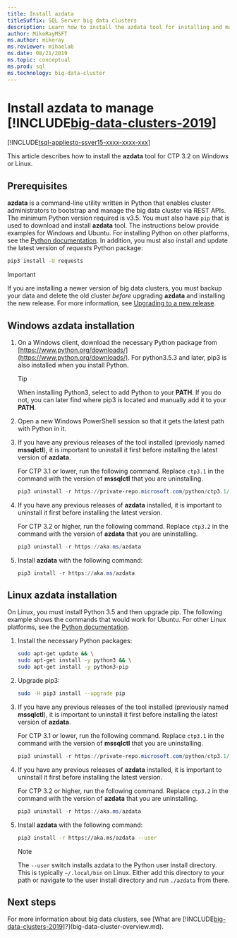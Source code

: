 ```yaml
---
title: Install azdata
titleSuffix: SQL Server big data clusters
description: Learn how to install the azdata tool for installing and managing [!INCLUDE[big-data-clusters-2019](../includes/ssbigdataclusters-ver15.md)] (preview).
author: MikeRayMSFT 
ms.author: mikeray
ms.reviewer: mihaelab
ms.date: 08/21/2019
ms.topic: conceptual
ms.prod: sql
ms.technology: big-data-cluster
---
```


# Install azdata to manage [!INCLUDE[big-data-clusters-2019](../includes/ssbigdataclusters-ss-nover.md)]

[!INCLUDE[tsql-appliesto-ssver15-xxxx-xxxx-xxx](../includes/tsql-appliesto-ssver15-xxxx-xxxx-xxx.md)]

This article describes how to install the **azdata** tool for CTP 3.2 on Windows or Linux.

## <a id="prerequisites"></a> Prerequisites

**azdata** is a command-line utility written in Python that enables cluster administrators to bootstrap and manage the big data cluster via REST APIs. The minimum Python version required is v3.5. You must also have `pip` that is used to download and install **azdata** tool. The instructions below provide examples for Windows and Ubuntu. For installing Python on other platforms, see the [Python documentation](https://wiki.python.org/moin/BeginnersGuide/Download).
In addition, you must also install and update the latest version of *requests* Python package:
```bash
pip3 install -U requests
```

> [!IMPORTANT]
> If you are installing a newer version of big data clusters, you must backup your data and delete the old cluster *before* upgrading **azdata** and installing the new release. For more information, see [Upgrading to a new release](deployment-upgrade.md).

## <a id="windows"></a> Windows azdata installation

1. On a Windows client, download the necessary Python package from [https://www.python.org/downloads/](https://www.python.org/downloads/). For python3.5.3 and later, pip3 is also installed when you install Python. 

   > [!TIP] 
   > When installing Python3, select to add Python to your **PATH**. If you do not, you can later find where pip3 is located and manually add it to your **PATH**.

1. Open a new Windows PowerShell session so that it gets the latest path with Python in it.

1. If you have any previous releases of the tool installed (previosly named **mssqlctl**), it is important to uninstall it first before installing the latest version of **azdata**.

   For CTP 3.1 or lower, run the following command. Replace `ctp3.1` in the command with the version of **mssqlctl** that you are uninstalling. 

   ```powershell
   pip3 uninstall -r https://private-repo.microsoft.com/python/ctp3.1/mssqlctl/requirements.txt
   ```

1. If you have any previous releases of **azdata** installed, it is important to uninstall it first before installing the latest version.

   For CTP 3.2 or higher, run the following command. Replace `ctp3.2` in the command with the version of **azdata** that you are uninstalling.

   ```powershell
   pip3 uninstall -r https://aka.ms/azdata
   ```

1. Install **azdata** with the following command:

   ```powershell
   pip3 install -r https://aka.ms/azdata
   ```

## <a id="linux"></a> Linux azdata installation

On Linux, you must install Python 3.5 and then upgrade pip. The following example shows the commands that would work for Ubuntu. For other Linux platforms, see the [Python documentation](https://wiki.python.org/moin/BeginnersGuide/Download).

1. Install the necessary Python packages:

   ```bash
   sudo apt-get update && \
   sudo apt-get install -y python3 && \
   sudo apt-get install -y python3-pip
   ```

1. Upgrade pip3:

   ```bash
   sudo -H pip3 install --upgrade pip
   ```

1. If you have any previous releases of the tool installed (previously named **mssqlctl**), it is important to uninstall it first before installing the latest version of **azdata**.

   For CTP 3.1 or lower, run the following command. Replace `ctp3.1` in the command with the version of **mssqlctl** that you are uninstalling. 

   ```powershell
   pip3 uninstall -r https://private-repo.microsoft.com/python/ctp3.1/mssqlctl/requirements.txt
   ```

1. If you have any previous releases of **azdata** installed, it is important to uninstall it first before installing the latest version.

   For CTP 3.2 or higher, run the following command. Replace `ctp3.2` in the command with the version of **azdata** that you are uninstalling.

   ```powershell
   pip3 uninstall -r https://aka.ms/azdata
   ```

1. Install **azdata** with the following command:

   ```bash
   pip3 install -r https://aka.ms/azdata --user
   ```

   > [!NOTE]
   > The `--user` switch installs azdata to the Python user install directory. This is typically `~/.local/bin` on Linux. Either add this directory to your path or navigate to the user install directory and run `./azdata` from there.

## Next steps

For more information about big data clusters, see [What are [!INCLUDE[big-data-clusters-2019](../includes/ssbigdataclusters-ver15.md)]?](big-data-cluster-overview.md).
